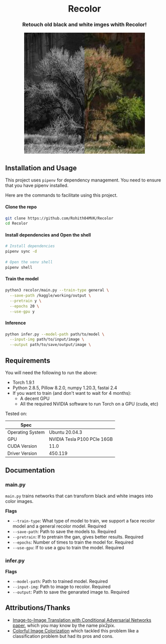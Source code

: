 <h1 align="center"> Recolor</h1>
<h3 align="center">Retouch old black and white imges whith Recolor!</h3>
<p align="center"><img src="images/index.jpg" /></p>

## Installation and Usage

This project uses `pipenv` for dependency management. You need to ensure that you have pipenv installed.

Here are the commands to facilitate using this project.

#### Clone the repo

```sh
git clone https://github.com/Rohith04MVK/Recolor
cd Recolor
```

#### Install dependencies and Open the shell

```sh
# Install dependencies
pipenv sync -d

# Open the venv shell
pipenv shell
```

#### Train the model

```sh
python3 recolor/main.py --train-type general \
  --save-path /kaggle/working/output \
  --pretrain y \
  --epochs 20 \
  --use-gpu y
```

#### Inference

```sh
python infer.py --model-path path/to/model \
  --input-img path/to/input/image \
  --output path/to/save/output/image \
```

## Requirements

You will need the following to run the above:

- Torch 1.9.1
- Python 2.8.5, Pillow 8.2.0, numpy 1.20.3, fastai 2.4
- If you want to train (and don't want to wait for 4 months):
  - A decent GPU
  - All the required NVIDIA software to run Torch on a GPU (cuda, etc)

Tested on:

| Spec             |                             |
| ---------------- | --------------------------- |
| Operating System | Ubuntu 20.04.3              |
| GPU              | NVIDIA Tesla P100 PCIe 16GB |
| CUDA Version     | 11.0                        |
| Driver Version   | 450.119                     |

## Documentation

### main.py

`main.py` trains networks that can transform black and white images into color images.

**Flags**

- `--train-type`: What type of model to train, we support a face recolor model and a general recolor model. Required
- `--save-path`: Path to save the models to. Required
- `--pretrain`: If to pretrain the gan, gives better results. Required
- `--epochs`: Number of times to train the model for. Required
- `--use-gpu`: If to use a gpu to train the model. Required

### infer.py

**Flags**

- `--model-path`: Path to trained model. Required
- `--input-img`: Path to image to recolor. Required
- `--output`: Path to save the genarated image to. Required

## Attributions/Thanks

- [Image-to-Image Translation with Conditional Adversarial Networks paper](https://arxiv.org/abs/1611.07004), which you may know by the name pix2pix.
- [Colorful Image Colorization](https://arxiv.org/abs/1603.08511) which tackled this problem like a classification problem but had its pros and cons.
